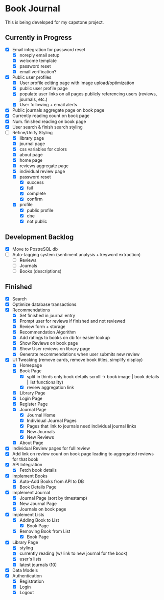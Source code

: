 # Book Journal

This is being developed for my capstone project.

## Currently in Progress

- [X] Email integration for password reset
  - [X] noreply email setup
  - [X] welcome template
  - [X] password reset
  - [X] email verification?
- [X] Public user profiles
  - [X] User profile editing page with image upload/optimization
  - [X] public user profile page
  - [X] populate user links on all pages publicly referencing users (reviews, journals, etc.)
  - [X] User following + email alerts
- [X] Public journals aggregate page on book page
- [X] Currently reading count on book page
- [X] Num. finished reading on book page
- [X] User search & finish search styling
- [ ] Refine/Unify Styling
  - [X] library page
  - [X] journal page
  - [X] css variables for colors
  - [X] about page
  - [X] home page
  - [X] reviews aggregate page
  - [X] individual review page
  - [X] password reset
    - [X] success
    - [X] fail
    - [X] complete
    - [X] confirm
  - [X] profile
    - [X] public profile
    - [X] dne
    - [X] not public

## Development Backlog

- [X] Move to PostreSQL db
- [ ] Auto-tagging system (sentiment analysis + keyword extraction)
  - [ ] Reviews
  - [ ] Journals
  - [ ] Books (descriptions)

## Finished

- [X] Search
- [X] Optimize database transactions
- [X] Recommendations
  - [X] Set finished in journal entry
  - [X] Prompt user for reviews if finished and not reviewed
  - [X] Review form + storage
  - [X] Recommendation Algorithm
  - [X] Add ratings to books on db for easier lookup
  - [X] Show Reviews on book page
  - [X] Show User reviews on library page
  - [X] Generate recommendations when user submits new review
- [X] UI Tweaking (remove cards, remove book titles, simplify display)
  - [X] Homepage
  - [X] Book Page
    - [X] split in thirds only book details scroll -> book image | book details | list functionality)
    - [X] review aggregation link
  - [X] Library Page
  - [X] Login Page
  - [X] Register Page
  - [X] Journal Page
    - [X] Journal Home
    - [X] Individual Journal Pages
    - [X] Pages that link to journals need individual journal links
    - [X] New Journals
    - [X] New Reviews
  - [X] About Page

- [X] Individual Review pages for full review
- [X] Add link on review count on book page leading to aggregated reviews for that book
- [X] API Integration
  - [X] Fetch book details
- [X] Implement Books
  - [X] Auto-Add Books from API to DB
  - [X] Book Details Page
- [X] Implement Journal
  - [X] Journal Page (sort by timestamp)
  - [X] New Journal Page
  - [X] Journals on book page
- [X] Implement Lists
  - [X] Adding Book to List
    - [X] Book Page
  - [X] Removing Book from List
    - [X] Book Page
- [X] Library Page
  - [X] styling
  - [X] currently reading (w/ link to new journal for the book)
  - [X] user's lists
  - [X] latest journals (10)
- [X] Data Models
- [X] Authentication
  - [X] Registration
  - [X] Login
  - [X] Logout
